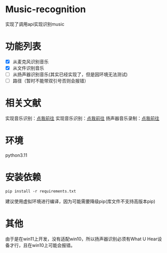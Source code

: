 # Music-recognition
 实现了调用api实现识别music

# 功能列表
- [x] 从麦克风识别音乐
- [x] 从文件识别音乐
- [ ] 从扬声器识别音乐(其实已经实现了，但是因环境无法测试)
- [ ] 路径（暂时不能带双引号否则会报错）

# 相关文献
实现音乐识别：[点我前往](https://blog.csdn.net/gitblog_01123/article/details/142081755)
实现音乐识别：[点我前往](https://github.com/shazamio/ShazamIO)
扬声器音乐录制：[点我前往](https://docs.python.org/zh-cn/3/library/winsound.html)

# 环境
python3.11

# 安装依赖
```
pip install -r requirements.txt
```
建议使用虚拟环境进行编译，因为可能需要降级pip(库文件不支持高版本pip)

# 其他
由于是在win11上开发，没有适配win10，所以扬声器识别必须有What U Hear设备才行，且在win10上可能会报错。